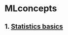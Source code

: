 # MLconcepts
## 1. [Statistics basics](https://github.com/yxuil/MLconcepts/blob/main/stats/README.md)

